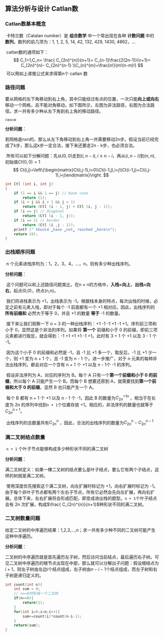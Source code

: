 ## 算法分析与设计 Catlan数

### Catlan数基本概念

​	卡特兰数（Catalan number）是 **组合数学** 中一个常出现在各种 **计数问题** 中的 **数列**。数列的前几项为：1, 1, 2, 5, 14, 42, 132, 429, 1430, 4862，...

​	catlan数的通项如下：
$$
C_1=1,C_n= \frac{ C_{2n}^{n}}{n+1}= C_{n-1}\frac{2(2n-1)}{n+1}= C_{2n}^{n}- C_{2n}^{n-1}
\\C_{n}^{m}=\frac{n!}{m!(n-m)!}
$$
​	可以用如上递推公式来求得第n个 catlan 数

### 路径问题

​	要从网格的左下角移动到右上角，其中只能经过有点的位置，一次只能**向上或向右**移动一个网格，且不能对角移动，如下图所示，左图为非法路径，右图为合法路径。求一共有多少种从左下角到右上角的移动路径。

<img src="D:\01BasicLearning\TechnicalRoute\ALGLearning\Algorithm Analysis and Design\08Greedy\路径问题.jpg" alt="路径问题" style="zoom:50%;" />

**分析问题**：

​	若网格是nxn的，那么从左下角移动到右上角一共需要移动2n步。假设当前已经完成了k步，那么这k步一定合法，接下来还要走2n - k步，也必须合法。

​	所有可以如下分解问题：先从$(0,0)$走到$(i,n − i), i ≤ n − i$，再从$(i, n − i)$到$(n,n)$, 初始值$Ct(0,0)=1$
$$
Ct(i,j)=\left\{\begin{matrix}Ct(i,j-1),i=0\\Ct(i-1,j),i=j\\Ct(i-1,j)+Ct(i,j-1),i<j\end{matrix}\right.
$$

```cpp
int Ctl (int i, int j)
{
	if (1 == i && 1 == j) // base case
		return (1);
	if (i < j && i > 1 && j > 1)
		return (Ctl (i - 1, j) + Ctl (i, j - 1));
	if (i == j) // diagonal
		return (Ctl (i - 1, j));
	if (i == 1) // border
		return (Ctl (i ,j - 1));
	printf (" Should ␣have ␣not␣ reached ␣here\n");
	return (0);
}
```

### 出栈顺序问题

​	n 个元素进栈序列为：1，2，3，4，...，n，则有多少种出栈序列。

**分析问题**：

​	这个问题可以和上述路径问题类比，在n × n的方格中，**入栈=向上**，**出栈=向右**，起点(0,0)，终点(n,n)。

​	我们将进栈表示为 +1，出栈表示为 -1。根据栈本身的特点，每次出栈的时候，必定之前有元素入栈，即对于每个 -1 前面都有一个 +1 相对应。因此，出栈序列的 **所有前缀和** 必然大于等于 0，并且 +1 的数量 **等于** -1 的数量。

​	接下来让我们观察一下 n = 3 的一种出栈序列：+1 -1 -1 +1 -1 +1。序列前三项和小于 0，显然这是个非法的序列。如果将 **第一个** 前缀和小于 0 的前缀，即前三项元素都进行取反，就会得到：-1 +1 +1 +1 -1 +1。此时有 3 + 1 个 +1 以及 3 - 1 个 -1。

​	因为这个小于 0 的前缀和必然是 -1，且 -1 比 +1 多一个，取反后，-1 比 +1 少一个，则 +1 变为 n + 1 个，且 -1 变为 n - 1 个。进一步推广，对于 n 元素的每种非法出栈序列，都会对应一个含有 n + 1 个 +1 以及 n - 1个 -1 的序列。

​	假设非法序列为 A，对应的序列为 B。每个 A 只有一个**第一个前缀和小于 0 的前缀**，所以每个 A 只能产生一个 B。而每个 B 想要还原到 A，就需要找到**第一个前缀和大于 0 的前缀**，显然 B 也只能产生一个 A。

​	每个 B 都有 n + 1 个 +1 以及 n - 1 个 -1，因此 B 的数量为$C_{2n}^{+1n}$ ，相当于在长度为 2n 的序列中找到`n + 1`个位置存放 +1。相应的，非法序列的数量也就等于$C_{2n}^{n+1}$。

​	出栈序列的总数量共有$C_{2n}^{n}$  ，因此，合法的出栈序列的数量为$C_{2n}^{n}- C_{2n}^{n-1}$



### 满二叉树结点数量

​	`n + 1` 个叶子节点能够构成多少种形状不同的满二叉树

**分析问题**：

​	满二叉树定义：如果一棵二叉树的结点要么是叶子结点，要么它有两个子结点，这样的树就是满二叉树。

​	使用深度优先搜索这个满二叉树，向左扩展时标记为 +1，向右扩展时标记为 -1。由于每个非叶子节点都有两个左右子节点，所有它必然会先向左扩展，再向右扩展。总体下来，左右扩展将会形成匹配，即变成进出栈的题型。`n + 1`个叶子结点会有 2n 次扩展，构成$\frac{ C_{2n}^{n}}{n+1}$种形状不同的满二叉树。





### 二叉树数量问题

​	给定二叉树的中序遍历结果：1,2,3,...,n；求一共有多少种不同的二叉树可能产生这种中序遍历。

**分析问题**：

​	二叉树的中序遍历就是首先遍历左子树，然后访问当前结点，最后遍历右子树。可见二叉树中序遍历的根节点出现在中部，那么就可以分解出子问题：假设根结点为$i+1$，则左子树由左边$i$个结点组成，右子树由$n-i-1$个结点组成，而左子树和右子树是递归定义的。

```cpp
int count(int n){
    int sum = 0;
    // n==0时形成一个二叉树
    if(n==0){
        return(1);
    }
    for(int i=0;i<n;i++){
        sum+=count(i)*count(n-i-1);
    }
    return(sum);
}
```

